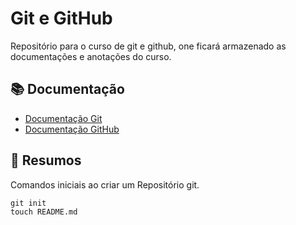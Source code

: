 
# Git e GitHub

Repositório para o curso de git e github, one ficará armazenado as documentações e anotações do curso.

## 📚 Documentação

- [Documentação Git](https://git-scm.com/doc)
- [Documentação GitHub](https://docs.github.com/pt)

## 📝 Resumos
Comandos iniciais ao criar um Repositório git.
```
git init
touch README.md
```